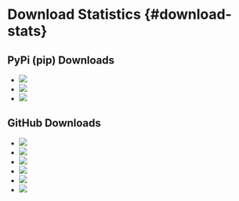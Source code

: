 Download Statistics {#download-stats}
==================================

PyPi (pip) Downloads
--------------------

* ![](https://shields.io/pypi/dd/pyfast)
* ![](https://shields.io/pypi/dw/pyfast)
* ![](https://shields.io/pypi/dm/pyfast)


GitHub Downloads
--------------------

* ![](https://shields.io/github/downloads/smistad/fast/v4.13.0/total)
* ![](https://shields.io/github/downloads/smistad/fast/v4.12.0/total)
* ![](https://shields.io/github/downloads/smistad/fast/v4.11.0/total)
* ![](https://shields.io/github/downloads/smistad/fast/v4.10.0/total)
* ![](https://shields.io/github/downloads/smistad/fast/v4.9.2/total)
* ![](https://shields.io/github/downloads/smistad/fast/v4.9.1/total)